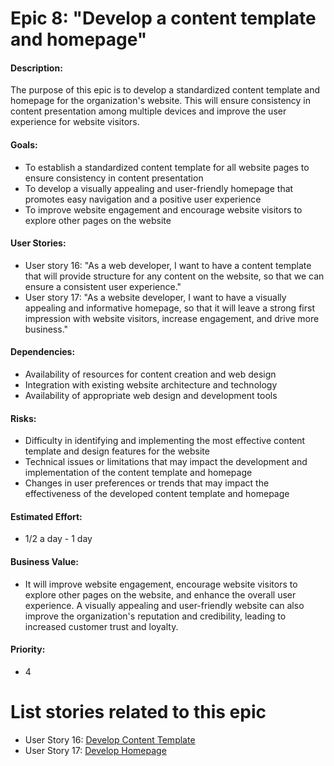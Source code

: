 # Epic 8: "Develop a content template and homepage"

#### Description: 
 The purpose of this epic is to develop a standardized content template and homepage for the organization's website. This will ensure consistency in content presentation among multiple devices and improve the user experience for website visitors.

#### Goals: 
- To establish a standardized content template for all website pages to ensure consistency in content presentation
- To develop a visually appealing and user-friendly homepage that promotes easy navigation and a positive user experience
- To improve website engagement and encourage website visitors to explore other pages on the website


#### User Stories: 
- User story 16: "As a web developer, I want to have a content template that will provide structure for any content on the website, so that we can ensure a consistent user experience."
- User story 17: "As a website developer, I want to have a visually appealing and informative homepage, so that it will leave a strong first impression with website visitors, increase engagement, and drive more business."

#### Dependencies:  
- Availability of resources for content creation and web design 
- Integration with existing website architecture and technology
- Availability of appropriate web design and development tools 

#### Risks:
- Difficulty in identifying and implementing the most effective content template and design features for the website
- Technical issues or limitations that may impact the development and implementation of the content template and homepage
- Changes in user preferences or trends that may impact the effectiveness of the developed content template and homepage

#### Estimated Effort: 
- 1/2 a day - 1 day

#### Business Value:
- It will improve website engagement, encourage website visitors to explore other pages on the website, and enhance the overall user experience. A visually appealing and user-friendly website can also improve the organization's reputation and credibility, leading to increased customer trust and loyalty.

#### Priority: 
- 4

# List stories related to this epic
- User Story 16: [Develop Content Template](https://github.com/cad448/mywebclass-simulation/blob/master/documentation/stories/story_16_content_template.md)
- User Story 17: [Develop Homepage](https://github.com/cad448/mywebclass-simulation/blob/master/documentation/stories/story_17_develop_homepage.md)
